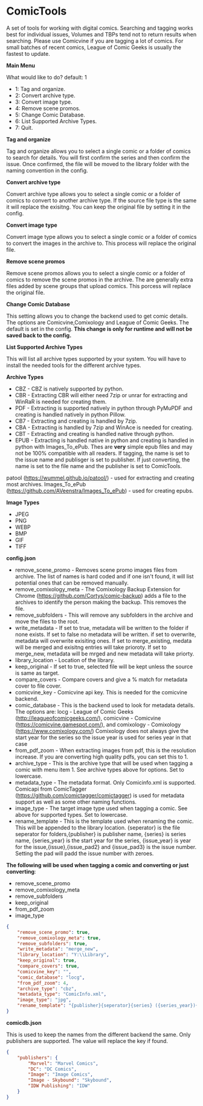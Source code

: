 # ComicTools
A set of tools for working with digital comics. Searching and tagging works best for individual issues, Volumes and TBPs tend not to return results when searching. Please use Comicvine if you are tagging a lot of comics. For small batches of recent comics, League of Comic Geeks is usually the fastest to update.

**Main Menu**

What would like to do? default: 1

* 1: Tag and organize.
* 2: Convert archive type.
* 3: Convert image type.
* 4: Remove scene promos.
* 5: Change Comic Database.
* 6: List Supported Archive Types.
* 7: Quit.

**Tag and organize**

Tag and organize allows you to select a single comic or a folder of comics to search for details. You will first confirm the series and then confirm the issue. Once confirmed, the file will be moved to the library folder with the naming convention in the config.

**Convert archive type**

Convert archive type allows you to select a single comic or a folder of comics to convert to another archive type. If the source file type is the same it will replace the exisitng. You can keep the original file by setting it in the config.

**Convert image type**

Convert image type allows you to select a single comic or a folder of comics to convert the images in the archive to. This process will replace the original file.

**Remove scene promos**

Remove scene promos allows you to select a single comic or a folder of comics to remove the scene promos in the archive. The are generally extra files added by scene groups that upload comics. This porcess will replace the original file.

**Change Comic Database**

This setting allows you to change the backend used to get comic details. The options are Comicvine,Comixology and League of Comic Geeks. The default is set in the config. **This change is only for runtime and will not be saved back to the config.**

**List Supported Archive Types**

This will list all archive types supported by your system. You will have to install the needed tools for the different archive types.



**Archive Types**

* CBZ - CBZ is natively supported by python.
* CBR - Extracting CBR will either need 7zip or unrar for extracting and WinRaR is needed for creating them.
* PDF - Extracting is supported natively in python through PyMuPDF and creating is handled natively in python Pillow.
* CB7 - Extracting and creating is handled by 7zip.
* CBA - Extracting is handled by 7zip and WinAce is needed for creating.
* CBT - Extracting and creating is handled native through python.
* EPUB - Extracting is handled native in python and creating is handled in python with Images_To_ePub. Thes are **very** simple epub files and may not be 100% compatible with all readers. If tagging, the name is set to the issue name and publisger is set to publisher. If just converting, the name is set to the file name and the publisher is set to ComicTools.

patool (https://wummel.github.io/patool/) - used for extracting and creating most archives.
Images_To_ePub (https://github.com/AVeenstra/Images_To_ePub) - used for creating epubs.

**Image Types**

* JPEG
* PNG
* WEBP
* BMP
* GIF
* TIFF

**config.json**

* remove_scene_promo - Removes scene promo images files from archive. The list of names is hard coded and if one isn't found, it will list potential ones that can be removed manually.
* remove_comixology_meta - The Comixology Backup Extension for Chrome (https://github.com/Cortys/comic-backup) adds a file to the archives to identify the person making the backup. This removes the file.
* remove_subfolders - This will remove any subfolders in the archive and move the files to the root.
* write_metadata - If set to true, metadata will be written to the folder if none exists. If set to false no metadata will be written. if set to overwrite, metadata will overwrite exisiting ones. If set to merge_existing, medata will be merged and exisitng entries will take prioroty. If set to merge_new, metadata will be mrged and new metadata will take priorty.
* library_location - Location of the library.
* keep_original - If set to true, selected file will be kept unless the source is same as target.
* compare_covers - Compare covers and give a % match for metadata cover to file cover.
* comicvine_key - Comicvine api key. This is needed for the comicvine backend.
* comic_database - This is the backend used to look for metadata details. The options are:
 locg - League of Comic Geeks (http://leagueofcomicgeeks.com/), comicvine - Comicvine (https://comicvine.gamespot.com/), and comixology - Comixology (https://www.comixology.com/)
 Comixology does not always give the start year for the series so the issue year is used for series year in that case
 * from_pdf_zoom - When extracting images from pdf, this is the resolution increase. If you are converting high quality pdfs, you can set this to 1.
 * archive_type - This is the archive type that will be used when tagging a comic with menu item 1. See archive types above for options. Set to lowercase.
 * metadata_type - The metadata format. Only Comicinfo.xml is supported. Comicapi from ComicTagger (https://github.com/comictagger/comictagger) is used for metadata support as well as some other naming functions.
 * image_type - The target image type used when tagging a comic. See above for supported types. Set to lowercase.
 * rename_template - This is the template used when renaming the comic. This will be appended to the library location. {seperator} is the file seperator for folders,{publisher} is publisher name, {series} is series name, {series_year} is the start year for the series, {issue_year} is year for the issue,{issue},{issue_pad2} and {issue_pad3} is the issue number. Setting the pad will padd the issue number with zeroes.

**The following will be used when tagging a comic and converting or just converting**:
* remove_scene_promo
* remove_comixology_meta
* remove_subfolders
* keep_original
* from_pdf_zoom
* image_type

```json
{
    "remove_scene_promo": true,
    "remove_comixology_meta": true,
    "remove_subfolders": true,
    "write_metadata": "merge_new",
    "library_location": "Y:\\Library",
    "keep_original": true,
    "compare_covers": true,
    "comicvine_key": "",
    "comic_database": "locg",
    "from_pdf_zoom": 4,
    "archive_type": "cbz",
    "metadata_type": "ComicInfo.xml",
    "image_type": "jpg",
    "rename_template": "{publisher}{seperator}{series} ({series_year}){seperator}{series} #{issue_pad3} ({issue_year})"
}
```

**comicdb.json**

This is used to keep the names from the different backend the same. Only publishers are supported. The value will replace the key if found.


```json
{
    "publishers": {
        "Marvel": "Marvel Comics",
        "DC": "DC Comics",
        "Image": "Image Comics",
        "Image - Skybound": "Skybound",
        "IDW Publishing": "IDW"
    }
}
```
